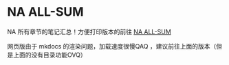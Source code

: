 # NA ALL-SUM

NA 所有章节的笔记汇总！方便打印版本的前往 [NA ALL-SUM](./ALL-SUM.html)

网页版由于 mkdocs 的渲染问题，加载速度很慢QAQ ，建议前往上面的版本（但是上面的没有目录功能OVQ）